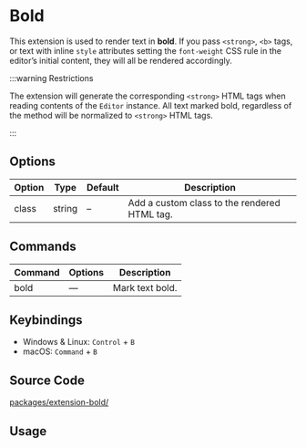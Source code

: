 # Bold

This extension is used to render text in **bold**. If you pass `<strong>`, `<b>` tags, or text with inline `style` attributes setting the `font-weight` CSS rule in the editor’s initial content, they will all be rendered accordingly.

:::warning Restrictions

The extension will generate the corresponding `<strong>` HTML tags when reading contents of the `Editor` instance. All text marked bold, regardless of the method will be normalized to `<strong>` HTML tags.

:::

## Options

| Option | Type   | Default | Description                                  |
| ------ | ------ | ------- | -------------------------------------------- |
| class  | string | –       | Add a custom class to the rendered HTML tag. |

## Commands

| Command | Options | Description     |
| ------- | ------- | --------------- |
| bold    | —       | Mark text bold. |

## Keybindings

- Windows & Linux: `Control` + `B`
- macOS: `Command` + `B`

## Source Code

[packages/extension-bold/](https://github.com/ueberdosis/tiptap-next/blob/main/packages/extension-bold/)

## Usage

<demo name="Extensions/Bold" highlight="3-5,17,36" />
